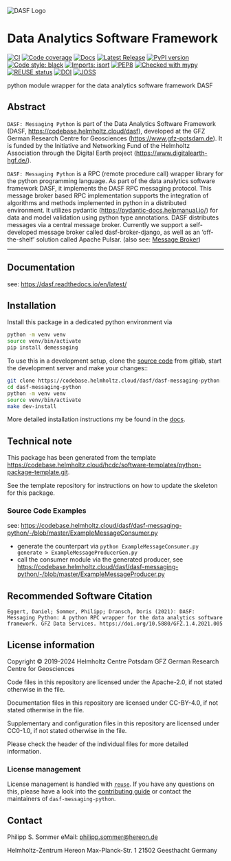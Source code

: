 <!--
SPDX-FileCopyrightText: 2019-2024 Helmholtz Centre Potsdam GFZ German Research Centre for Geosciences
SPDX-FileCopyrightText: 2020-2021 Helmholtz-Zentrum Geesthacht GmbH
SPDX-FileCopyrightText: 2021-2024 Helmholtz-Zentrum hereon GmbH

SPDX-License-Identifier: CC-BY-4.0
-->

![DASF Logo](https://codebase.helmholtz.cloud/dasf/dasf-messaging-python/-/raw/master/docs/_static/dasf_logo.svg)

# Data Analytics Software Framework

[![CI](https://codebase.helmholtz.cloud/dasf/dasf-messaging-python/badges/master/pipeline.svg)](https://codebase.helmholtz.cloud/dasf/dasf-messaging-python/-/pipelines?page=1&scope=all&ref=master)
[![Code coverage](https://codebase.helmholtz.cloud/dasf/dasf-messaging-python/badges/master/coverage.svg)](https://codebase.helmholtz.cloud/dasf/dasf-messaging-python/-/graphs/master/charts)
[![Docs](https://readthedocs.org/projects/dasf-messaging-python/badge/?version=latest)](https://dasf.readthedocs.io/en/latest/)
[![Latest Release](https://codebase.helmholtz.cloud/dasf/dasf-messaging-python/-/badges/release.svg)](https://codebase.helmholtz.cloud/dasf/dasf-messaging-python)
[![PyPI version](https://img.shields.io/pypi/v/demessaging.svg)](https://pypi.python.org/pypi/demessaging/)
[![Code style: black](https://img.shields.io/badge/code%20style-black-000000.svg)](https://github.com/psf/black)
[![Imports: isort](https://img.shields.io/badge/%20imports-isort-%231674b1?style=flat&labelColor=ef8336)](https://pycqa.github.io/isort/)
[![PEP8](https://img.shields.io/badge/code%20style-pep8-orange.svg)](https://www.python.org/dev/peps/pep-0008/)
[![Checked with mypy](http://www.mypy-lang.org/static/mypy_badge.svg)](http://mypy-lang.org/)
[![REUSE status](https://api.reuse.software/badge/codebase.helmholtz.cloud/dasf/dasf-messaging-python)](https://api.reuse.software/info/codebase.helmholtz.cloud/dasf/dasf-messaging-python)
[![DOI](https://img.shields.io/badge/DOI-10.5880%2FGFZ.1.4.2021.005-blue)](https://doi.org/10.5880/GFZ.1.4.2021.005)
[![JOSS](https://joss.theoj.org/papers/e8022c832c1bb6e879b89508a83fa75e/status.svg)](https://joss.theoj.org/papers/e8022c832c1bb6e879b89508a83fa75e)

python module wrapper for the data analytics software framework DASF

## Abstract

`DASF: Messaging Python` is part of the Data Analytics Software Framework (DASF, https://codebase.helmholtz.cloud/dasf),
developed at the GFZ German Research Centre for Geosciences (https://www.gfz-potsdam.de).
It is funded by the Initiative and Networking Fund of the Helmholtz Association through the Digital Earth project
(https://www.digitalearth-hgf.de/).

`DASF: Messaging Python` is a RPC (remote procedure call) wrapper library for the python programming language. As part of the data analytics software framework DASF, it implements the DASF RPC messaging protocol. This message broker based RPC implementation supports the integration of algorithms and methods implemented in python in a distributed environment. It utilizes pydantic (https://pydantic-docs.helpmanual.io/) for data and model validation using python type annotations. DASF distributes messages via a central message broker. Currently we support a self-developed message broker called dasf-broker-django, as well as an ‘off-the-shelf’ solution called Apache Pulsar. (also see: [Message Broker](https://dasf.readthedocs.io/en/latest/developers/messaging.html#messagebroker))

---

## Documentation

see: https://dasf.readthedocs.io/en/latest/



## Installation

Install this package in a dedicated python environment via

```bash
python -m venv venv
source venv/bin/activate
pip install demessaging
```

To use this in a development setup, clone the [source code][source code] from
gitlab, start the development server and make your changes::

```bash
git clone https://codebase.helmholtz.cloud/dasf/dasf-messaging-python
cd dasf-messaging-python
python -m venv venv
source venv/bin/activate
make dev-install
```

More detailed installation instructions my be found in the [docs][docs].


[source code]: https://codebase.helmholtz.cloud/dasf/dasf-messaging-python
[docs]: https://dasf.readthedocs.io/en/latest/installation.html

## Technical note

This package has been generated from the template
https://codebase.helmholtz.cloud/hcdc/software-templates/python-package-template.git.

See the template repository for instructions on how to update the skeleton for
this package.

### **Source Code Examples**
see: https://codebase.helmholtz.cloud/dasf/dasf-messaging-python/-/blob/master/ExampleMessageConsumer.py

- generate the counterpart via `python ExampleMessageConsumer.py generate > ExampleMessageProducerGen.py`
- call the consumer module via the generated producer,
see https://codebase.helmholtz.cloud/dasf/dasf-messaging-python/-/blob/master/ExampleMessageProducer.py


## Recommended Software Citation

`Eggert, Daniel; Sommer, Philipp; Dransch, Doris (2021): DASF: Messaging Python: A python RPC wrapper for the data analytics software framework. GFZ Data Services. https://doi.org/10.5880/GFZ.1.4.2021.005`


## License information

Copyright © 2019-2024 Helmholtz Centre Potsdam GFZ German Research Centre for Geosciences



Code files in this repository are licensed under the
Apache-2.0, if not stated otherwise in the file.

Documentation files in this repository are licensed under CC-BY-4.0, if not stated otherwise in the file.

Supplementary and configuration files in this repository are licensed
under CC0-1.0, if not stated otherwise
in the file.

Please check the header of the individual files for more detailed
information.

### License management

License management is handled with [``reuse``](https://reuse.readthedocs.io/).
If you have any questions on this, please have a look into the
[contributing guide][contributing] or contact the maintainers of
`dasf-messaging-python`.

[contributing]: https://dasf.readthedocs.io/en/latest/contributing.html


## Contact
Philipp S. Sommer
eMail: <philipp.sommer@hereon.de>


Helmholtz-Zentrum Hereon
Max-Planck-Str. 1
21502 Geesthacht
Germany
